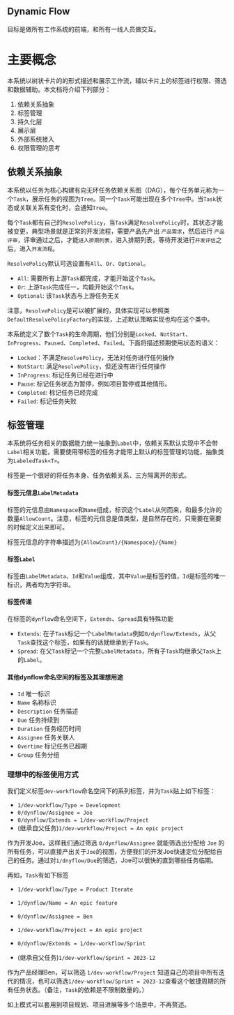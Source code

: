Dynamic Flow
----
目标是做所有工作系统的前端，和所有一线人员做交互。

# 主要概念
本系统以树状卡片的的形式描述和展示工作流，辅以卡片上的标签进行权限、筛选和数据辅助。本文档将介绍下列部分：

1. 依赖关系抽象
2. 标签管理
3. 持久化层
4. 展示层
5. 外部系统接入
9. 权限管理的思考

## 依赖关系抽象
本系统以任务为核心构建有向无环任务依赖关系图（DAG），每个任务单元称为一个`Task`，展示任务的视图为`Tree`。同一个`Task`可能出现在多个`Tree`中。当`Task`状态或关联关系有变化时，会通知`Tree`。

每个`Task`都有自己的`ResolvePolicy`，当`Task`满足`ResolvePolicy`时，其状态才能被变更，典型场景就是正常的开发流程，需要产品先产出 `产品需求`，然后进行 `产品评审`，评审通过之后，才能`进入排期列表`，进入排期列表，等待开发进行`开发评估`之后，进入`开发流程`。

`ResolvePolicy`默认可选设置有`All`、`Or`、`Optional`。

- `All`: 需要所有上游`Task`都完成，才能开始这个`Task`。
- `Or`: 上游`Task`完成任一，均能开始这个`Task`。
- `Optional`: 该`Task`状态与上游任务无关

注意，`ResolvePolicy`是可以被扩展的，具体实现可以参照类`DefaultResolvePolicyFactory`的实现，上述默认策略实现也均在这个类中。

本系统定义了数个`Task`的生命周期，他们分别是`Locked`、`NotStart`、`InProgress`、`Paused`、`Completed`、`Failed`。下面将描述预期使用状态的语义：

- `Locked`：不满足`ResolvePolicy`，无法对任务进行任何操作
- `NotStart`: 满足`ResolvePolicy`，但还没有进行任何操作
- `InProgress`: 标记任务已经在进行中
- `Pause`: 标记任务状态为暂停，例如项目暂停或其他情形。
- `Completed`: 标记任务已经完成
- `Failed`: 标记任务失败

## 标签管理
本系统将任务相关的数据能力统一抽象到`Label`中，依赖关系默认实现中不会带`Label`相关功能，需要使用带标签的任务才能带上默认的标签管理的功能，抽象类为`LabeledTask<T>`。

标签是一个很好的将任务本身、任务依赖关系、三方隔离开的形式。

#### 标签元信息`LabelMetadata`
标签的元信息由`Namespace`和`Name`组成，标识这个`Label`从何而来，和最多允许的数量`AllowCount`。注意，标签的元信息是值类型，是自然存在的，只需要在需要的时候定义出来即可。

标签元信息的字符串描述为`{AllowCount}/{Namespace}/{Name}`

#### 标签`Label`
标签由`LabelMetadata`、`Id`和`Value`组成，其中`Value`是标签的值，`Id`是标签的唯一标识，两者均为字符串。


#### 标签传递
在标签的`dynflow`命名空间下，`Extends`、`Spread`具有特殊功能

- `Extends`: 在子`Task`标记一个`LabelMetadata`例如`0/dynflow/Extends`，从父`Task`查找这个标签，如果有的话就继承到子`Task`。
- `Spread`: 在父`Task`标记一个完整`LabelMetadata`，所有子`Task`均继承父`Task`上的`Label`。

#### 其他dynflow命名空间的标签及其理想用途
- `Id` 唯一标识
- `Name` 名称标识
- `Description` 任务描述
- `Due` 任务持续到
- `Duration` 任务经历时间
- `Assignee` 任务关联人
- `Overtime` 标记任务已超期
- `Group` 任务分组


### 理想中的标签使用方式

我们定义标签`dev-workflow`命名空间下的系列标签，并为`Task`贴上如下标签：
- `1/dev-workflow/Type = Development`
- `0/dynflow/Assignee = Joe`
- `0/dynflow/Extends = 1/dev-workflow/Project`
- (继承自父任务)`1/dev-workflow/Project = An epic project`

作为开发Joe，这样我们通过筛选 `0/dynflow/Assignee` 就能筛选出分配给 `Joe` 的所有任务，可以直接产出关于`Joe`的视图，方便我们的开发Joe快速定位分配给自己的任务。通过对`1/dnyflow/Due`的筛选，Joe可以很快的直到哪些任务临期。

再如，`Task`有如下标签
- `1/dev-workflow/Type = Product Iterate`
- `1/dynflow/Name = An epic feature`
- `0/dynflow/Assignee = Ben`
- `1/dev-workflow/Project = An epic project`

- `0/dynflow/Extends = 1/dev-workflow/Sprint`
- (继承自父任务)`1/dev-workflow/Sprint = 2023-12`

作为产品经理Ben，可以筛选 `1/dev-workflow/Project` 知道自己的项目中所有迭代的情况，也可以筛选`1/dev-workflow/Sprint = 2023-12`查看这个敏捷周期的所有任务状态。（备注，`Task`的依赖是不限制数量的。）

如上模式可以套用到项目规划、项目进展等多个场景中，不再赘述。


